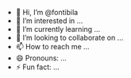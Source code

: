 - 👋 Hi, I’m @fontibila
- 👀 I’m interested in ...
- 🌱 I’m currently learning ...
- 💞️ I’m looking to collaborate on ...
- 📫 How to reach me ...
- 😄 Pronouns: ...
- ⚡ Fun fact: ...

<!---
fontibila/fontibila is a ✨ special ✨ repository because its `README.md` (this file) appears on your GitHub profile.
You can click the Preview link to take a look at your changes.
--->
